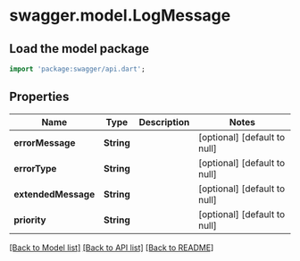 # swagger.model.LogMessage

## Load the model package
```dart
import 'package:swagger/api.dart';
```

## Properties
Name | Type | Description | Notes
------------ | ------------- | ------------- | -------------
**errorMessage** | **String** |  | [optional] [default to null]
**errorType** | **String** |  | [optional] [default to null]
**extendedMessage** | **String** |  | [optional] [default to null]
**priority** | **String** |  | [optional] [default to null]

[[Back to Model list]](../README.md#documentation-for-models) [[Back to API list]](../README.md#documentation-for-api-endpoints) [[Back to README]](../README.md)


